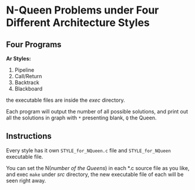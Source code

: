 N-Queen Problems under Four Different Architecture Styles
=====

Four Programs
-----
**Ar Styles:**

1. Pipeline
2. Call/Return
3. Backtrack
4. Blackboard

the executable files are inside the *exec* directory.

Each program will output the number of all possible solutions, and print out all the solutions in graph with `*` presenting blank, `Q` the Queen.

Instructions
-----

Every style has it own `STYLE_for_NQueen.c` file and `STYLE_for_NQueen` executable file.

You can set the N(*number of the Queens*) in each *.c source file as you like, and exec `make` under *src* directory, the new executable file of each will be seen right away.


